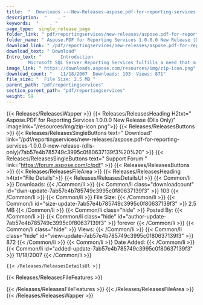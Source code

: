 ```yaml
---
title:  "  Downloads ---New-Releases-aspose.pdf-for-reporting-services-1.0.0.0-new-release-(dlls-only) . " 
description:  "    . " 
keywords:  "    . " 
page_type:  single_release_page
folder_link: " pdf/reportingservices/new-releases/aspose.pdf-for-reporting-services-1.0.0.0-new-release-(dlls-only)/"
folder_name: " Aspose.PDF for Reporting Services 1.0.0.0 New Release (Dlls Only)"
download_link: " /pdf/reportingservices/new-releases/aspose.pdf-for-reporting-services-1.0.0.0-new-release-(dlls-only)/7ab57e4b785749c3995c0f80637139f3"
download_text: " Download"
Intro_text: " 		Introduction
		Microsoft SQL Server Reporting Services fulfills a need that m..."
image_link: " https://downloads.aspose.com/resources/img/zip-icon.png"
download_count: "   11/18/2007  Downloads: 103  Views: 871"
file_size: "  File Size: 2.5 MB "
parent_path: "pdf/reportingservices"
section_parent_path: "pdf/reportingservices"
weight: 59 
---
```


{{< Releases/ReleasesWapper >}}
  {{< Releases/ReleasesHeading H2txt=" Aspose.PDF for Reporting Services 1.0.0.0 New Release (Dlls Only)" imagelink="/resources/img/zip-icon.png">}}
  {{< Releases/ReleasesButtons >}}
    {{< Releases/ReleasesSingleButtons text=" Download" link="/pdf/reportingservices/new-releases/aspose.pdf-for-reporting-services-1.0.0.0-new-release-(dlls-only)/7ab57e4b785749c3995c0f80637139f3%20%20" >}}
    {{< Releases/ReleasesSingleButtons text=" Support Forum " link="https://forum.aspose.com/c/pdf" >}}
  {{< Releases/ReleasesButtons >}}
  {{< Releases/ReleasesFileArea >}}
    {{< Releases/ReleasesHeading h4txt="File Details">}}
    {{< Releases/ReleasesDetailsUl >}}
            {{< Common/li  >}} Downloads: {{< /Common/li >}} 
      {{< Common/li class="downloadcount" id="dwn-update-7ab57e4b785749c3995c0f80637139f3" >}} 103 {{< /Common/li >}} 
      {{< Common/li  >}} File Size: {{< /Common/li >}} 
      {{< Common/li id="size-update-7ab57e4b785749c3995c0f80637139f3" >}} 2.5 MB {{< /Common/li >}} 
      {{< Common/li  class="hide" >}} Posted By: {{< /Common/li >}} 
      {{< Common/li class="hide" id="author-update-7ab57e4b785749c3995c0f80637139f3" >}} forever {{< /Common/li >}} 
      {{< Common/li class="hide"  >}} Views: {{< /Common/li >}} 
      {{< Common/li class="hide" id="view-update-7ab57e4b785749c3995c0f80637139f3" >}} 872 {{< /Common/li >}} 
      {{< Common/li  >}} Date Added: {{< /Common/li >}} 
      {{< Common/li id="added-update-7ab57e4b785749c3995c0f80637139f3" >}} 11/18/2007 {{< /Common/li >}} 

    {{< /Releases/ReleasesDetailsUl >}}

  {{< Releases/ReleasesFileFeatures >}}
      
  {{< /Releases/ReleasesFileFeatures >}}
 {{< /Releases/ReleasesFileArea >}}
{{< /Releases/ReleasesWapper >}}


